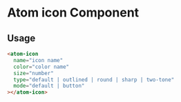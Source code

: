 # Atom icon Component

## Usage

```html
<atom-icon
  name="icon name"
  color="color name"
  size="number"
  type="default | outlined | round | sharp | two-tone"
  mode="default | button"
></atom-icon>
```

<!-- Use icons from:
https://fonts.google.com/icons?selected=Material+Icons -->
